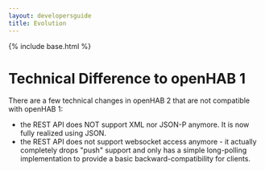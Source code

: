 ```yaml
---
layout: developersguide
title: Evolution
---
```


{% include base.html %}

# Technical Difference to openHAB 1

There are a few technical changes in openHAB 2 that are not compatible with openHAB 1:

 - the REST API does NOT support XML nor JSON-P anymore. It is now fully realized using JSON.
 - the REST API does not support websocket access anymore - it actually completely drops "push" support and only has a simple long-polling implementation to provide a basic backward-compatibility for clients.
